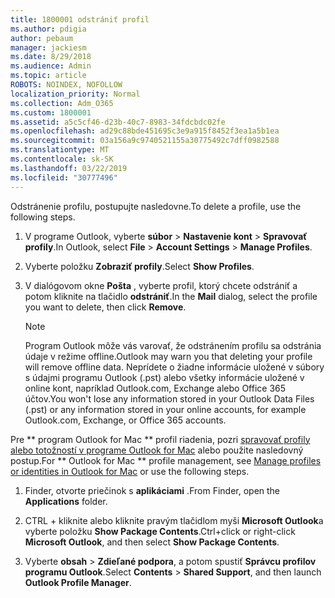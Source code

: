 ```yaml
---
title: 1800001 odstrániť profil
ms.author: pdigia
author: pebaum
manager: jackiesm
ms.date: 8/29/2018
ms.audience: Admin
ms.topic: article
ROBOTS: NOINDEX, NOFOLLOW
localization_priority: Normal
ms.collection: Adm_O365
ms.custom: 1800001
ms.assetid: a5c5cf46-d23b-40c7-8983-34fdcbdc02fe
ms.openlocfilehash: ad29c88bde451695c3e9a915f8452f3ea1a5b1ea
ms.sourcegitcommit: 03a156a9c9740521155a30775492c7dff0982588
ms.translationtype: MT
ms.contentlocale: sk-SK
ms.lasthandoff: 03/22/2019
ms.locfileid: "30777496"
---
```

<span data-ttu-id="c2e65-102">Odstránenie profilu, postupujte nasledovne.</span><span class="sxs-lookup"><span data-stu-id="c2e65-102">To delete a profile, use the following steps.</span></span>
  
1. <span data-ttu-id="c2e65-103">V programe Outlook, vyberte **súbor** \> **Nastavenie kont** \> **Spravovať profily**.</span><span class="sxs-lookup"><span data-stu-id="c2e65-103">In Outlook, select **File** \> **Account Settings** \> **Manage Profiles**.</span></span>
    
2. <span data-ttu-id="c2e65-104">Vyberte položku **Zobraziť profily**.</span><span class="sxs-lookup"><span data-stu-id="c2e65-104">Select **Show Profiles**.</span></span>
    
3. <span data-ttu-id="c2e65-105">V dialógovom okne **Pošta** , vyberte profil, ktorý chcete odstrániť a potom kliknite na tlačidlo **odstrániť**.</span><span class="sxs-lookup"><span data-stu-id="c2e65-105">In the **Mail** dialog, select the profile you want to delete, then click **Remove**.</span></span>
    
    > [!NOTE]
    > <span data-ttu-id="c2e65-106">Program Outlook môže vás varovať, že odstránením profilu sa odstránia údaje v režime offline.</span><span class="sxs-lookup"><span data-stu-id="c2e65-106">Outlook may warn you that deleting your profile will remove offline data.</span></span> <span data-ttu-id="c2e65-107">Neprídete o žiadne informácie uložené v súbory s údajmi programu Outlook (.pst) alebo všetky informácie uložené v online kont, napríklad Outlook.com, Exchange alebo Office 365 účtov.</span><span class="sxs-lookup"><span data-stu-id="c2e65-107">You won't lose any information stored in your Outlook Data Files (.pst) or any information stored in your online accounts, for example Outlook.com, Exchange, or Office 365 accounts.</span></span> 
  
<span data-ttu-id="c2e65-108">Pre \*\* program Outlook for Mac \*\* profil riadenia, pozri [spravovať profily alebo totožností v programe Outlook for Mac](https://support.office.com/article/fed2a955-74df-4a24-bef6-78a426958c4c.aspx) alebo použite nasledovný postup.</span><span class="sxs-lookup"><span data-stu-id="c2e65-108">For \*\* Outlook for Mac \*\* profile management, see [Manage profiles or identities in Outlook for Mac](https://support.office.com/article/fed2a955-74df-4a24-bef6-78a426958c4c.aspx) or use the following steps.</span></span> 
  
1. <span data-ttu-id="c2e65-109">Finder, otvorte priečinok s **aplikáciami** .</span><span class="sxs-lookup"><span data-stu-id="c2e65-109">From Finder, open the **Applications** folder.</span></span> 
    
2. <span data-ttu-id="c2e65-110">CTRL + kliknite alebo kliknite pravým tlačidlom myši **Microsoft Outlook**a vyberte položku **Show Package Contents**.</span><span class="sxs-lookup"><span data-stu-id="c2e65-110">Ctrl+click or right-click **Microsoft Outlook**, and then select **Show Package Contents**.</span></span>
    
3. <span data-ttu-id="c2e65-111">Vyberte **obsah** \> **Zdieľané podpora**, a potom spustiť **Správcu profilov programu Outlook**.</span><span class="sxs-lookup"><span data-stu-id="c2e65-111">Select **Contents** \> **Shared Support**, and then launch **Outlook Profile Manager**.</span></span>
    

